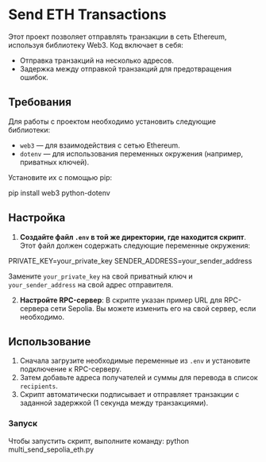 # Send ETH Transactions

Этот проект позволяет отправлять транзакции в сеть Ethereum, используя библиотеку Web3. Код включает в себя:

- Отправка транзакций на несколько адресов.
- Задержка между отправкой транзакций для предотвращения ошибок.

## Требования

Для работы с проектом необходимо установить следующие библиотеки:

- `web3` — для взаимодействия с сетью Ethereum.
- `dotenv` — для использования переменных окружения (например, приватных ключей).

Установите их с помощью pip:

pip install web3 python-dotenv


## Настройка

1. **Создайте файл `.env` в той же директории, где находится скрипт**. Этот файл должен содержать следующие переменные окружения:

PRIVATE_KEY=your_private_key 
SENDER_ADDRESS=your_sender_address


Замените `your_private_key` на свой приватный ключ и `your_sender_address` на свой адрес отправителя.

2. **Настройте RPC-сервер**: В скрипте указан пример URL для RPC-сервера сети Sepolia. Вы можете изменить его на свой сервер, если необходимо.

## Использование

1. Сначала загрузите необходимые переменные из `.env` и установите подключение к RPC-серверу.
2. Затем добавьте адреса получателей и суммы для перевода в список `recipients`.
3. Скрипт автоматически подписывает и отправляет транзакции с заданной задержкой (1 секунда между транзакциями).

### Запуск

Чтобы запустить скрипт, выполните команду: python multi_send_sepolia_eth.py


